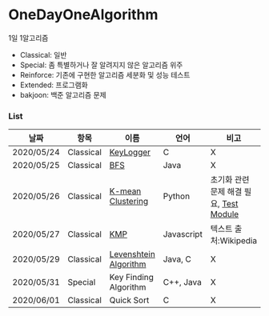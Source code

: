 # OneDayOneAlgorithm
1일 1알고리즘

* Classical: 일반
* Special: 좀 특별하거나 잘 알려지지 않은 알고리즘 위주
* Reinforce: 기존에 구현한 알고리즘 세분화 및 성능 테스트
* Extended: 프로그램화
* bakjoon: 백준 알고리즘 문제
### List
|날짜|항목|이름|언어|비고|
|----|----|----|---|---|
|2020/05/24|Classical|[KeyLogger](https://github.com/Re-Coma/OneDayOneAlgorithm/tree/master/Classic/KeyLogger)|C|X|
|2020/05/25|Classical|[BFS](https://github.com/Re-Coma/OneDayOneAlgorithm/tree/master/Classic/bfs/java)|Java|X|
|2020/05/26|Classical|[K-mean Clustering](https://github.com/Re-Coma/OneDayOneAlgorithm/tree/master/Classic/k-mean-clustering)|Python|초기화 관련 문제 해결 필요, [Test Module](https://github.com/Re-Coma/OneDayOneAlgorithm/blob/master/Classic/k-mean-clustering/testcase.ipynb)|
|2020/05/27|Classical|[KMP](https://github.com/Re-Coma/OneDayOneAlgorithm/tree/master/Classic/kms)|Javascript|텍스트 출처:Wikipedia|
|2020/05/29|Classical|[Levenshtein Algorithm](https://github.com/Re-Coma/OneDayOneAlgorithm/tree/master/Classic/levenstein/)|Java, C|X|
|2020/05/31|Special|Key Finding Algorithm|C++, Java|X|
|2020/06/01|Classical|Quick Sort|C|X|
